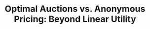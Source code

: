 ---
title: "Optimal Auctions vs. Anonymous Pricing: Beyond Linear Utility"
authors: 'Yiding Feng, Jason Hartline, Yingkai Li'
type: '1' #1:conference; 2:journal; 3:both
year: '2019'
conference: 'ACM Conference on Economics and Computation'
acronym: 'EC'
link: 'https://arxiv.org/abs/1905.04257'
video: 'https://www.youtube.com/watch?v=0oyOdYxC81o'
---
